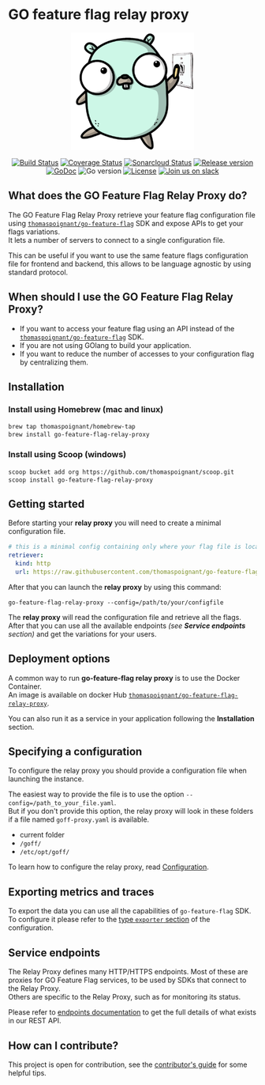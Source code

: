 # GO feature flag relay proxy
<p align="center">
  <img width="250" height="238" src="logo.png" alt="go-feature-flag logo" />
</p>

<p align="center">
    <a href="https://github.com/thomaspoignant/go-feature-flag/actions/workflows/ci.yml"><img src="https://github.com/thomaspoignant/go-feature-flag/actions/workflows/ci.yml/badge.svg" alt="Build Status" /></a>
    <a href="https://coveralls.io/github/thomaspoignant/go-feature-flag"><img src="https://coveralls.io/repos/github/thomaspoignant/go-feature-flag/badge.svg" alt="Coverage Status" /></a>
    <a href="https://sonarcloud.io/dashboard?id=thomaspoignant_go-feature-flag-relay-proxy"><img src="https://sonarcloud.io/api/project_badges/measure?project=thomaspoignant_go-feature-flag-relay-proxy&metric=alert_status" alt="Sonarcloud Status" /></a>
    <a href="https://github.com/thomaspoignant/go-feature-flag-relay-proxy/releases"><img src="https://img.shields.io/github/v/release/thomaspoignant/go-feature-flag-relay-proxy" alt="Release version" /></a>
    <a href="https://pkg.go.dev/github.com/thomaspoignant/go-feature-flag-relay-proxy"><img src="https://godoc.org/github.com/thomaspoignant/go-feature-flag-relay-proxy?status.svg" alt="GoDoc" /></a>
    <img src="https://img.shields.io/github/go-mod/go-version/thomaspoignant/go-feature-flag-relay-proxy?logo=go%20version" alt="Go version"/>
    <a href="LICENSE"><img src="https://img.shields.io/github/license/thomaspoignant/go-feature-flag-relay-proxy" alt="License"/></a>
    <a href="https://gophers.slack.com/messages/go-feature-flag"><img src="https://img.shields.io/badge/join-us%20on%20slack-gray.svg?longCache=true&logo=slack&colorB=green" alt="Join us on slack"></a> 
</p>

## What does the GO Feature Flag Relay Proxy do?
The GO Feature Flag Relay Proxy retrieve your feature flag configuration file using [`thomaspoignant/go-feature-flag`](https://github.com/thomaspoignant/go-feature-flag) SDK and expose APIs to get your flags variations.  
It lets a number of servers to connect to a single configuration file.

This can be useful if you want to use the same feature flags configuration file for frontend and backend, this allows to be language agnostic by using standard protocol.


## When should I use the GO Feature Flag Relay Proxy?
- If you want to access your feature flag using an API instead of the [`thomaspoignant/go-feature-flag`](https://github.com/thomaspoignant/go-feature-flag) SDK.
- If you are not using GOlang to build your application.
- If you want to reduce the number of accesses to your configuration flag by centralizing them.
<!-- - If you are using any SDKs that connect to the Relay Proxy. -->

## Installation
### Install using Homebrew (mac and linux)
```shell
brew tap thomaspoignant/homebrew-tap
brew install go-feature-flag-relay-proxy
```

### Install using Scoop (windows)
```shell
scoop bucket add org https://github.com/thomaspoignant/scoop.git
scoop install go-feature-flag-relay-proxy
```

## Getting started

Before starting your **relay proxy** you will need to create a minimal configuration file.  

```yaml
# this is a minimal config containing only where your flag file is located 
retriever:
  kind: http
  url: https://raw.githubusercontent.com/thomaspoignant/go-feature-flag/main/examples/file/flags.yaml
```

After that you can launch the **relay proxy** by using this command:
```shell
go-feature-flag-relay-proxy --config=/path/to/your/configfile
```

The **relay proxy** will read the configuration file and retrieve all the flags.    
After that you can use all the available endpoints _(see **Service endpoints** section)_ and get the variations for your users.


## Deployment options

A common way to run **go-feature-flag relay proxy** is to use the Docker Container.  
An image is available on docker Hub [`thomaspoignant/go-feature-flag-relay-proxy`](https://hub.docker.com/r/thomaspoignant/go-feature-flag-relay-proxy).

You can also run it as a service in your application following the **Installation** section.

## Specifying a configuration

To configure the relay proxy you should provide a configuration file when launching the instance.

The easiest way to provide the file is to use the option `--config=/path_to_your_file.yaml`.  
But if you don't provide this option, the relay proxy will look in these folders if a file named `goff-proxy.yaml` is available.

- current folder
- `/goff/`
- `/etc/opt/goff/`

To learn how to configure the relay proxy, read [Configuration](docs/configuration.md).

## Exporting metrics and traces

To export the data you can use all the capabilities of `go-feature-flag` SDK.  
To configure it please refer to the [type `exporter` section](docs/configuration.md#exporter) of the configuration.


## Service endpoints
The Relay Proxy defines many HTTP/HTTPS endpoints. 
Most of these are proxies for GO Feature Flag services, to be used by SDKs that connect to the Relay Proxy.  
Others are specific to the Relay Proxy, such as for monitoring its status.

Please refer to [endpoints documentation](docs/endpoints.md) to get the full details of what exists in our REST API.

## How can I contribute?
This project is open for contribution, see the [contributor's guide](CONTRIBUTING.md) for some helpful tips.
